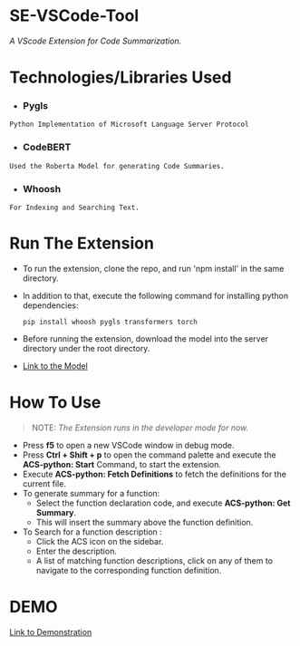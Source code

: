 # SE-VSCode-Tool

_A VScode Extension for Code Summarization._

# Technologies/Libraries Used

-   ### Pygls
```
Python Implementation of Microsoft Language Server Protocol
```
-   ### CodeBERT
```
Used the Roberta Model for generating Code Summaries.
```
-   ### Whoosh
```
For Indexing and Searching Text.
```


# Run The Extension


-   To run the extension, clone the repo, and run 'npm install' in the same directory.

-   In addition to that, execute the following command for installing python dependencies:
    ```
    pip install whoosh pygls transformers torch
    ```
-   Before running the extension, download the model into the server directory under the root directory.

-   [Link to the Model](https://code-summary.s3.amazonaws.com/pytorch_model.bin)

# How To Use
> NOTE: _The Extension runs in the developer mode for now._

* Press **f5** to open a new VSCode window in debug mode.
* Press **Ctrl + Shift + p** to open the command palette and execute the **ACS-python: Start** Command, to start the extension.
* Execute **ACS-python: Fetch Definitions** to fetch the definitions for the current file.
* To generate summary for a function:
    * Select the function declaration code, and execute **ACS-python: Get Summary**.
    * This will insert the summary above the function definition.
* To Search for a function description :
    * Click the ACS icon on the sidebar. 
    * Enter the description.
    * A list of matching function descriptions, click on any of them to navigate to the corresponding function definition.

# DEMO
[Link to Demonstration](https://drive.google.com/file/d/1CjQBl-2XjnfLyBKYqi5PyJr-QEvf-6j6/view?usp=sharing)
